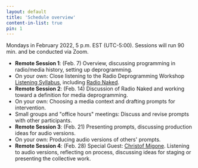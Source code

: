 ```yaml
---
layout: default
title: 'Schedule overview'
content-in-list: true
pin: 1
---
```


Mondays in February 2022, 5 p.m. EST (UTC-5:00). Sessions will run 90 min. and be conducted via Zoom.

- **Remote Session 1**: (Feb. 7) Overview, discussing programming in radio/media history, setting up deprogramming.
- On your own: Close listening to the Radio Deprogramming Workshop [Listening Syllabus](listening.html), including [Radio Naked](https://christofmigone.com/radionaked).
- **Remote Session 2**: (Feb. 14) Discussion of Radio Naked and working toward a definition for media deprogramming.
- On your own: Choosing a media context and drafting prompts for intervention.
- Small groups and "office hours" meetings: Discuss and revise prompts with other participants.
- **Remote Session 3**: (Feb. 21) Presenting prompts, discussing production ideas for audio versions.
- On your own: Producing audio versions of others' prompts.
- **Remote Session 4**: (Feb. 28) Special Guest: [Christof Migone](https://wavefarm.org/ta/archive/artists/86dzd6). Listening to audio versions, reflecting on process, discussing ideas for staging or presenting the collective work.
